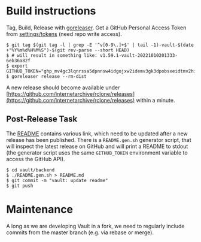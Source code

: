 # Build instructions

Tag, Build, Release with [goreleaser](https://goreleaser.com/). Get a GitHub Personal Access Token
from [settings/tokens](https://github.com/settings/tokens) (need repo write
access).

```shell
$ git tag $(git tag -l | grep -E '^v[0-9\.]+$' | tail -1)-vault-$(date +"%Y%m%d%H%M%S")-$(git rev-parse --short HEAD)
$ # will result in something like: v1.59.1-vault-20221010201333-6eb36a82f
$ export GITHUB_TOKEN="ghp_mv4gc3lqnrssa5dpnnsw4idgojxw2idemv3gk3dpobsxeidtmv2hi2lom5zqu"
$ goreleaser release --rm-dist
```

A new release should become available under
[https://github.com/internetarchive/rclone/releases](https://github.com/internetarchive/rclone/releases)
within a minute.

## Post-Release Task

The
[README](https://github.com/internetarchive/rclone/blob/ia-wt-1168/backend/vault/README.md)
contains various link, which need to be updated after a new release has been
published. There is a `README.gen.sh` generator script, that will inspect the
latest release on GitHub and will print a README to stdout (the generator
script uses the same `GITHUB_TOKEN` environment variable to access the GitHub
API).

```
$ cd vault/backend
$ ./README.gen.sh > README.md
$ git commit -m "vault: update readme"
$ git push
```

# Maintenance

A long as we are developing Vault in a fork, we need to regularly include commits from the master branch (e.g. via rebase or merge).
